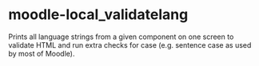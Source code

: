 moodle-local_validatelang
=========================

Prints all language strings from a given component on one screen to validate HTML and run extra checks for case (e.g. sentence case as used by most of Moodle).
